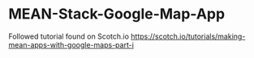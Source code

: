 # MEAN-Stack-Google-Map-App
Followed tutorial found on Scotch.io
https://scotch.io/tutorials/making-mean-apps-with-google-maps-part-i
